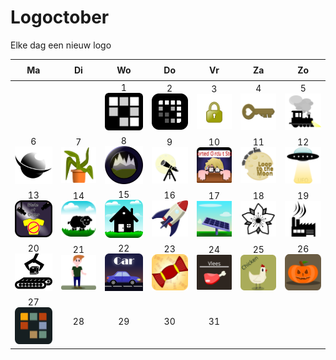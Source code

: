 # Logoctober


Elke dag een nieuw logo

<table style="border-collapse: collapse; text-align: center;">
	<thead>
		<tr>
			<th style="padding: 8px;">Ma</th>
			<th style="padding: 8px;">Di</th>
			<th style="padding: 8px;">Wo</th>
			<th style="padding: 8px;">Do</th>
			<th style="padding: 8px;">Vr</th>
			<th style="padding: 8px;">Za</th>
			<th style="padding: 8px;">Zo</th>
		</tr>
	</thead>
	<tbody>
		<!-- Week 1: Sep 29 - Oct 5 -->
		<tr>
			<td></td><td></td><td>
				1<br>
				<img src="./1_mobile_puzzle_game.svg" width="128" alt="Logo 1" />
			</td><td>
				2<br>
				<img src="./2_mobile_puzzle_game_adaptive.svg" width="128" alt="Logo 2" />
			</td><td>
				3<br>
				<img src="./3_lock.svg" width="128" alt="Logo 3" />
			</td><td>
				4<br>
				<img src="./4_key.svg" width="128" alt="Logo 4" />
			</td><td>
				5<br>
				<img src="./5_train.svg" width="128" alt="Logo 5" />
			</td>
		</tr>
		<!-- Week 2: Oct 6 - Oct 12 -->
		<tr>
			<td>
				6<br>
				<img src="./6_saturn.svg" width="128" alt="Logo 6" />
			</td><td>
				7<br>
				<img src="./7_plant.svg" width="128" alt="Logo 7" />
			</td><td>
				8<br>
				<img src="./8_valley.svg" width="128" alt="Logo 8" />
			</td><td>
				9<br>
				<img src="./9_scope.svg" width="128" alt="Logo 9" />
			</td><td>
				10<br>
				<img src="./10_shorted_circuit_story.svg" width="128" alt="Logo 10" />
			</td><td>
				11<br>
				<img src="./11_loop_to_the_moon.svg" width="128" alt="Logo 11" />
			</td><td>
				12<br>
				<img src="./12_ufo.svg" width="128" alt="Logo 12" />
			</td>
		</tr>
		<!-- Week 3: Oct 13 - Oct 19 -->
		<tr>
			<td>
				13<br>
				<img src="./13_state_of_order.svg" width="128" alt="Logo 13" />
			</td><td>
				14<br>
				<img src="./14_sheep.svg" width="128" alt="Logo 14" />
			</td><td>
				15<br>
				<img src="./15_house.svg" width="128" alt="Logo 15" />
			</td><td>
				16<br>
				<img src="./16_rocket.svg" width="128" alt="Logo 16" />
			</td><td>
				17<br>
				<img src="./17_solar_panel.svg" width="128" alt="Logo 17" />
			</td><td>
				18<br>
				<img src="18_flower.svg" width="128" alt="Logo 18" />
			</td><td>
				19<br>
				<img src="./19_factorioh.svg" width="128" alt="Logo 19" />
			</td>
		</tr>
		<!-- Week 4: Oct 20 - Oct 26 -->
		<tr>
			<td>
				20<br>
				<img src="./20_conveyor.svg" width="128" alt="Logo 20" />
			</td><td>
				21<br>
				<img src="./21_vent.svg" width="128" alt="Logo 21" />
			</td><td>
				22<br>
				<img src="./22_car.svg" width="128" alt="Logo 22" />
			</td><td>
				23<br>
				<img src="./23_candycandy.svg" width="128" alt="Logo 23" />
			</td><td>
				24<br>
				<img src="./24_vlees.svg" width="128" alt="Logo 24" />
			</td><td>
				25<br>
				<img src="./25_chimken.svg" width="128" alt="Logo 25" />
			</td><td>
				26<br>
				<img src="./26_pompoentje.svg" width="128" alt="Logo 26" />
			</td>
		</tr>
		<!-- Week 5: Oct 27 - Oct 31 -->
		<tr>
			<td>
				27<br>
				<img src="./27_mobile_puzzle_finale.svg" width="128" alt="Logo 27" />
			</td><td>
				28<br>
				<!-- Add image: <img src="./28_xxx.svg" width="128" alt="Logo 28" /> -->
			</td><td>
				29<br>
				<!-- Add image: <img src="./29_xxx.svg" width="128" alt="Logo 29" /> -->
			</td><td>
				30<br>
				<!-- Add image: <img src="./30_xxx.svg" width="128" alt="Logo 30" /> -->
			</td><td>
				31<br>
				<!-- Add image: <img src="./31_xxx.svg" width="128" alt="Logo 31" /> -->
			</td><td></td><td></td>
		</tr>
	</tbody>
</table>

